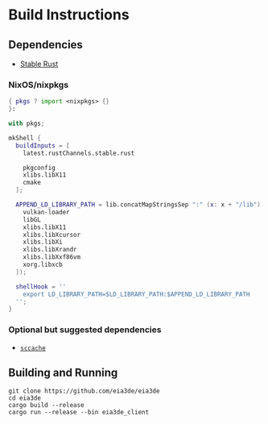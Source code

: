 # Build Instructions


## Dependencies

- [Stable Rust](https://www.rust-lang.org/tools/install)


### NixOS/nixpkgs

```nix
{ pkgs ? import <nixpkgs> {}
}:

with pkgs;

mkShell {
  buildInputs = [
    latest.rustChannels.stable.rust

    pkgconfig
    xlibs.libX11
    cmake
  ];

  APPEND_LD_LIBRARY_PATH = lib.concatMapStringsSep ":" (x: x + "/lib") (with pkgs; [
    vulkan-loader
    libGL
    xlibs.libX11
    xlibs.libXcursor
    xlibs.libXi
    xlibs.libXrandr
    xlibs.libXxf86vm
    xorg.libxcb
  ]);

  shellHook = ''
    export LD_LIBRARY_PATH=$LD_LIBRARY_PATH:$APPEND_LD_LIBRARY_PATH
  '';
}
```


### Optional but suggested dependencies

- [`sccache`](https://github.com/mozilla/sccache#installation)


## Building and Running

```
git clone https://github.com/eia3de/eia3de
cd eia3de
cargo build --release
cargo run --release --bin eia3de_client
```
